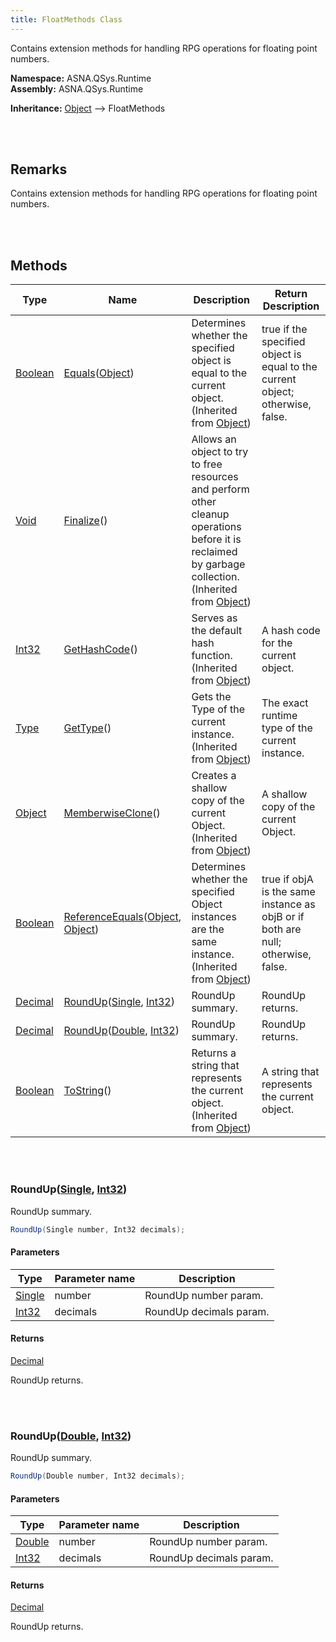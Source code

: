 ```yaml
---
title: FloatMethods Class
---
```


Contains extension methods for handling RPG operations for floating point numbers.

**Namespace:** ASNA.QSys.Runtime <br/>
**Assembly:** ASNA.QSys.Runtime

**Inheritance:** [Object](https://docs.microsoft.com/en-us/dotnet/api/system.object) --> FloatMethods

<br>
<br>

## Remarks

Contains extension methods for handling RPG operations for floating point numbers.

[//]: # ($$TODO: Complete the Remarks section.)

<br>
<br>

## Methods

| Type | Name | Description | Return Description 
| --- | --- | --- | --- 
| [Boolean](https://docs.microsoft.com/en-us/dotnet/api/system.boolean) | [Equals](https://docs.microsoft.com/en-us/dotnet/api/system.object.equals)([Object](https://docs.microsoft.com/en-us/dotnet/api/system.object)) | Determines whether the specified object is equal to the current object.<br>(Inherited from [Object](https://docs.microsoft.com/en-us/dotnet/api/system.object)) | true if the specified object is equal to the current object; otherwise, false.
| [Void](https://docs.microsoft.com/en-us/dotnet/api/system.void) | [Finalize](https://docs.microsoft.com/en-us/dotnet/api/system.object.finalize)() | Allows an object to try to free resources and perform other cleanup operations before it is reclaimed by garbage collection.<br>(Inherited from [Object](https://docs.microsoft.com/en-us/dotnet/api/system.object)) | 
| [Int32](https://docs.microsoft.com/en-us/dotnet/api/system.int32) | [GetHashCode](https://docs.microsoft.com/en-us/dotnet/api/system.object.gethashcode)() | Serves as the default hash function.<br>(Inherited from [Object](https://docs.microsoft.com/en-us/dotnet/api/system.object)) | A hash code for the current object.
| [Type](https://docs.microsoft.com/en-us/dotnet/api/system.type) | [GetType](https://docs.microsoft.com/en-us/dotnet/api/system.object.gettype)() | Gets the Type of the current instance.<br>(Inherited from [Object](https://docs.microsoft.com/en-us/dotnet/api/system.object)) | The exact runtime type of the current instance.
| [Object](https://docs.microsoft.com/en-us/dotnet/api/system.object) | [MemberwiseClone](https://docs.microsoft.com/en-us/dotnet/api/system.object.memberwiseclone)() | Creates a shallow copy of the current Object.<br>(Inherited from [Object](https://docs.microsoft.com/en-us/dotnet/api/system.object)) | A shallow copy of the current Object.
| [Boolean](https://docs.microsoft.com/en-us/dotnet/api/system.boolean) | [ReferenceEquals](https://docs.microsoft.com/en-us/dotnet/api/system.object.referenceequals)([Object](https://docs.microsoft.com/en-us/dotnet/api/system.object), [Object](https://docs.microsoft.com/en-us/dotnet/api/system.object)) | Determines whether the specified Object instances are the same instance.<br>(Inherited from [Object](https://docs.microsoft.com/en-us/dotnet/api/system.object)) | true if objA is the same instance as objB or if both are null; otherwise, false.
| [Decimal](https://docs.microsoft.com/en-us/dotnet/api/system.decimal) | [RoundUp](#roundupsingle-int32)([Single]($$TODO-Single.html), [Int32](https://docs.microsoft.com/en-us/dotnet/api/system.int32)) | RoundUp summary. | RoundUp returns.
| [Decimal](https://docs.microsoft.com/en-us/dotnet/api/system.decimal) | [RoundUp](#roundupdouble-int32)([Double]($$TODO-Double.html), [Int32](https://docs.microsoft.com/en-us/dotnet/api/system.int32)) | RoundUp summary. | RoundUp returns.
| [Boolean](https://docs.microsoft.com/en-us/dotnet/api/system.boolean) | [ToString](https://docs.microsoft.com/en-us/dotnet/api/system.object.tostring)() | Returns a string that represents the current object.<br>(Inherited from [Object](https://docs.microsoft.com/en-us/dotnet/api/system.object)) | A string that represents the current object.

<br>
<br>

### RoundUp([Single]($$TODO-Single.html), [Int32](https://docs.microsoft.com/en-us/dotnet/api/system.int32))

RoundUp summary.

```cs
RoundUp(Single number, Int32 decimals);
```

#### Parameters

| Type | Parameter name | Description
| --- | --- | ---
| [Single]($$TODO-Single.html) | number | RoundUp number param. 
| [Int32](https://docs.microsoft.com/en-us/dotnet/api/system.int32) | decimals | RoundUp decimals param. 

#### Returns

[Decimal](https://docs.microsoft.com/en-us/dotnet/api/system.decimal)

RoundUp returns.


<br>
<br>

### RoundUp([Double]($$TODO-Double.html), [Int32](https://docs.microsoft.com/en-us/dotnet/api/system.int32))

RoundUp summary.

```cs
RoundUp(Double number, Int32 decimals);
```

#### Parameters

| Type | Parameter name | Description
| --- | --- | ---
| [Double]($$TODO-Double.html) | number | RoundUp number param. 
| [Int32](https://docs.microsoft.com/en-us/dotnet/api/system.int32) | decimals | RoundUp decimals param. 

#### Returns

[Decimal](https://docs.microsoft.com/en-us/dotnet/api/system.decimal)

RoundUp returns.


<br>
<br>

